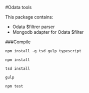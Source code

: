 #Odata tools

This package contains:

* Odata $filtrer parser
* Mongodb adapter for Odata $filter  



###Compile

`npm install -g tsd gulp typescript`

`npm install`

`tsd install`

`gulp`

`npm test`
